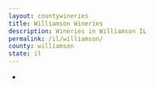 ```yaml
---
layout: countywineries
title: Williamson Wineries
description: Wineries in Williamson IL
permalink: /il/williamson/
county: williamson
state: il
---
```

-
